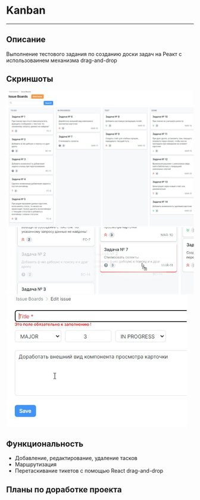 # Kanban
***
<!-- [ссылка на gh-pages](https://nikolaymishaev.github.io/Kanban-test-task/) -->

## Описание
Выполнение тестового задания по созданию доски задач на Реакт с использоваинем механизма drag-and-drop

## Скриншоты
![](https://github.com/NikolayMishaev/Kanban-test-task/raw/master/src/images/readme/01.jpg)
![](https://github.com/NikolayMishaev/Kanban-test-task/raw/master/src/images/readme/02.jpg)
![](https://github.com/NikolayMishaev/Kanban-test-task/raw/master/src/images/readme/03.jpg)

## Функциональность
- Добавление, редактирование, удаление тасков
- Маршрутизация
- Перетаскивание тикетов с помощью React drag-and-drop

## Планы по доработке проекта

